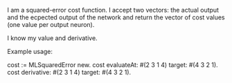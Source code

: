 I am a squared-error cost function. I accept two vectors: the actual output and the ecpected output of the network and return the vector of cost values (one value per output neuron).

I know my value and derivative.

Example usage:

cost := MLSquaredError new.
cost evaluateAt: #(2 3 1 4) target: #(4 3 2 1). 
cost derivative: #(2 3 1 4) target: #(4 3 2 1).
